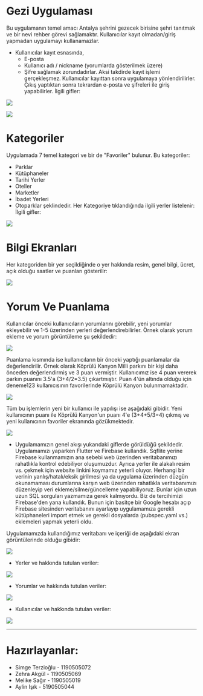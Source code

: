 # Gezi Uygulaması
Bu uygulamanın temel amacı Antalya şehrini gezecek birisine şehri tanıtmak ve bir nevi rehber görevi sağlamaktır.
Kullanıcılar kayıt olmadan/giriş yapmadan uygulamayı kullanamazlar.
 * Kullanıcılar kayıt esnasında,
    * E-posta
    * Kullanıcı adı / nickname (yorumlarda gösterilmek üzere)
    * Şifre
   sağlamak zorundadırlar. Aksi takdirde kayıt işlemi gerçekleşmez. Kullanıcılar kayıttan sonra uygulamaya yönlendirilirler. Çıkış yaptıktan sonra tekrardan e-posta ve şifreleri ile giriş yapabilirler.
İlgili gifler:

![](https://github.com/SimgeTerzioglu/Gezi-Uygulamasi/blob/master/Kayit.gif)

![](https://github.com/SimgeTerzioglu/Gezi-Uygulamasi/blob/master/giris.gif)

# Kategoriler
Uygulamada 7 temel kategori ve bir de "Favoriler" bulunur. Bu kategoriler:
 * Parklar
 * Kütüphaneler
 * Tarihi Yerler
 * Oteller
 * Marketler
 * İbadet Yerleri
 * Otoparklar
 şeklindedir. Her Kategoriye tıklandığında ilgili yerler listelenir:
İlgili gifler:

![](https://github.com/SimgeTerzioglu/Gezi-Uygulamasi/blob/master/Kategoriler.gif)

# Bilgi Ekranları
Her kategoriden bir yer seçildiğinde o yer hakkında resim, genel bilgi, ücret, açık olduğu saatler ve puanları gösterilir:

![](https://github.com/SimgeTerzioglu/Gezi-Uygulamasi/blob/master/yerornekleri.gif)

# Yorum Ve Puanlama
Kullanıcılar önceki kullanıcıların yorumlarını görebilir, yeni yorumlar ekleyebilir ve 1-5 üzerinden yerleri değerlendirebilirler.
Örnek olarak yorum ekleme ve yorum görüntüleme şu şekildedir:

![](https://github.com/SimgeTerzioglu/Gezi-Uygulamasi/blob/master/yorum.gif)

Puanlama kısmında ise kullanıcıların bir önceki yaptığı puanlamalar da değerlendirilir. Örnek olarak Köprülü Kanyon Milli parkını bir kişi daha önceden değerlendirmiş ve 3 puan vermiştir. Kullanıcımız ise 4 puan vererek parkın puanını 3.5'a (3+4/2=3.5) çıkartmıştır. Puan 4'ün altında olduğu için deneme123 kullanıcısının favorilerinde Köprülü Kanyon bulunmamaktadır.

![](https://github.com/SimgeTerzioglu/Gezi-Uygulamasi/blob/master/dahaoncedenpuanlanm%C4%B1s.gif)

Tüm bu işlemlerin yeni bir kullanıcı ile yapılışı ise aşağıdaki gibidir. Yeni kullanıcının puanı ile Köprülü Kanyon'un puanı 4'e (3+4+5/3=4) çıkmış ve yeni kullanıcının favoriler ekranında gözükmektedir.

![](https://github.com/SimgeTerzioglu/Gezi-Uygulamasi/blob/master/yenikullanicipuanguncellemesiveyorum.gif)

 * Uygulamamızın genel akışı yukarıdaki giflerde görüldüğü şekildedir.
Uygulamamızı yaparken Flutter ve Firebase kullandık. Sqflite yerine Firebase kullanmamızın ana sebebi web üzerinden veritabanımızı rahatlıkla kontrol edebiliyor oluşumuzdur. Ayrıca yerler ile alakalı resim vs. çekmek için website linkini koymamız yeterli oluyor. Herhangi bir verinin yanlış/hatalı/eksik girilmesi ya da uygulama üzerinden düzgün okunamaması durumlarına karşın web üzerinden rahatlıkla veritabanımızı düzenleyip veri ekleme/silme/güncelleme yapabiliyoruz. Bunlar için uzun uzun SQL sorguları yazmamıza gerek kalmıyordu. Biz de tercihimizi Firebase'den yana kullandık. Bunun için basitçe bir Google hesabı açıp Firebase sitesinden veritabanını ayarlayıp uygulamamıza gerekli kütüphaneleri import etmek ve gerekli dosyalarda (pubspec.yaml vs.) eklemeleri yapmak yeterli oldu.
 
 Uygulamamızda kullandığımız veritabanı ve içeriği de aşağıdaki ekran görüntülerinde olduğu gibidir:
 
 ![](https://github.com/SimgeTerzioglu/Gezi-Uygulamasi/blob/master/firebase%20genel.png)
 
 * Yerler ve hakkında tutulan veriler:
 
 ![](https://github.com/SimgeTerzioglu/Gezi-Uygulamasi/blob/master/puanlama.png)
 
 * Yorumlar ve hakkında tutulan veriler:
 
 ![](https://github.com/SimgeTerzioglu/Gezi-Uygulamasi/blob/master/yorumlar_database.png)
 
 * Kullanıcılar ve hakkında tutulan veriler:
 
 ![](https://github.com/SimgeTerzioglu/Gezi-Uygulamasi/blob/master/firebase_kullan%C4%B1c%C4%B1lar.png)
 
 ***
 
 # Hazırlayanlar:
 * Simge Terzioğlu - 1190505072
 * Zehra Akgül - 1190505069
 * Melike Sağır - 1190505019
 * Aylin Işık - 5190505044
